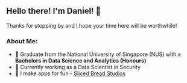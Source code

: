 ## Hello there! I'm Daniel! 👋

Thanks for stopping by and I hope your time here will be worthwhile!

### About Me:
- 🌱 Graduate from the National University of Singapore (NUS) with a **Bachelors in Data Science and Analytics (Honours)**
- 🤔 Currently working as a Data Scientist in Security
- 🔭 I make apps for fun - [Sliced Bread Studios](https://play.google.com/store/apps/developer?id=Sliced+Bread+Studios)


<!--
I am Daniel, currently located in Singapore, and I'm always on the lookout for learning opportunities and experiences to expand my horizons. Trained in Data Science and Analytics, I seek to specialise in the areas of Computer Vision and Natural Language Processing, whilst still remaining highly interested in the analyst side of things. Regardless of industry or field of study, I am always motivated and passionate to learn as much as I can!

**DanielSjtea/DanielSjtea** is a ✨ _special_ ✨ repository because its `README.md` (this file) appears on your GitHub profile.

Here are some ideas to get you started:

- 🔭 I’m currently working on ...
- 🌱 I’m currently learning ...
- 👯 I’m looking to collaborate on ...
- 🤔 I’m looking for help with ...
- 💬 Ask me about ...
- 📫 How to reach me: ...
- 😄 Pronouns: ...
- ⚡ Fun fact: ...

![Daniel's GitHub Stats](https://github-readme-stats.vercel.app/api?username=danielsjtea&show_icons=true&theme=dracula)
https://github.com/anuraghazra/github-readme-stats
-->
